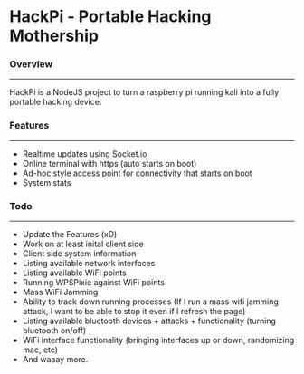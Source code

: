 # HackPi - Portable Hacking Mothership

### Overview
---
HackPi is a NodeJS project to turn a raspberry pi running kali into a fully portable hacking device.


### Features
---
- Realtime updates using Socket.io
- Online terminal with https (auto starts on boot)
- Ad-hoc style access point for connectivity that starts on boot
- System stats 


### Todo
---
- Update the Features (xD)
- Work on at least inital client side
- Client side system information
- Listing available network interfaces
- Listing available WiFi points
- Running WPSPixie against WiFi points
- Mass WiFi Jamming
- Ability to track down running processes (If I run a mass wifi jamming attack, I want to be able to stop it even if I refresh the page)
- Listing available bluetooth devices + attacks + functionality (turning bluetooth on/off)
- WiFi interface functionality (bringing interfaces up or down, randomizing mac, etc)
- And waaay more.



